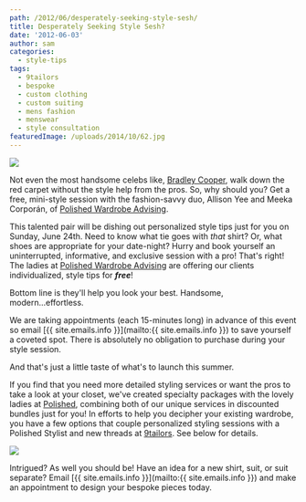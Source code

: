 ```yaml
---
path: /2012/06/desperately-seeking-style-sesh/
title: Desperately Seeking Style Sesh?
date: '2012-06-03'
author: sam
categories:
  - style-tips
tags:
  - 9tailors
  - bespoke
  - custom clothing
  - custom suiting
  - mens fashion
  - menswear
  - style consultation
featuredImage: /uploads/2014/10/62.jpg
---
```

[![](http://4.bp.blogspot.com/-zOo8S_qLnDw/T8uOc51x8XI/AAAAAAAAMcM/lHlV5vJPyRE/s640/20120414-9tailors-0261.jpg)](http://4.bp.blogspot.com/-zOo8S_qLnDw/T8uOc51x8XI/AAAAAAAAMcM/lHlV5vJPyRE/s1600/20120414-9tailors-0261.jpg)

Not even the most handsome celebs like, [Bradley Cooper](http://www.wetpaint.com/network/gallery/dapper-dudes-on-the-red-carpet-hollywoods-leading-men-arrive-in-style/photo/bradley-cooper-walks-the-red-carpet-at-the-2012-golden-globe-awards), walk down the red carpet without the style help from the pros. So, why should you? Get a free, mini-style session with the fashion-savvy duo, Allison Yee and Meeka Corporán, of [Polished Wardrobe Advising](http://polishedadvising.com/). 

This talented pair will be dishing out personalized style tips just for you on Sunday, June 24th. Need to know what tie goes with _that_ shirt? Or, what shoes are appropriate for your date-night? 
Hurry and book yourself an uninterrupted, informative, and exclusive session with a pro! That's right! The ladies at [Polished Wardrobe Advising](http://polishedadvising.com/) are offering our clients individualized, style tips for **_free_**! 

Bottom line is they'll help you look your best. Handsome, modern...effortless. 

We are taking appointments (each 15-minutes long) in advance of this event so email [{{ site.emails.info }}](mailto:{{ site.emails.info }}) to save yourself a coveted spot. There is absolutely no obligation to purchase during your style session. 

And that's just a little taste of what's to launch this summer. 

If you find that you need more detailed styling services or want the pros to take a look at your closet, we've created specialty packages with the lovely ladies at [Polished](http://polishedadvising.com/), combining both of our unique services in discounted bundles just for you! In efforts to help you decipher your existing wardrobe, you have a few options that couple personalized styling sessions with a Polished Stylist and new threads at [9tailors](http://www.9tailors.com/). See below for details.

[![](http://2.bp.blogspot.com/-yWYjFEsGu4E/T8p9GDE6cgI/AAAAAAAAAWk/K96yca1mQlk/s640/Polished9tailors_DuoPackages02062012.gif)](http://2.bp.blogspot.com/-yWYjFEsGu4E/T8p9GDE6cgI/AAAAAAAAAWk/K96yca1mQlk/s1600/Polished9tailors_DuoPackages02062012.gif)

Intrigued? As well you should be! Have an idea for a new shirt, suit, or suit separate? Email [{{ site.emails.info }}](mailto:{{ site.emails.info }}) and make an appointment to design your bespoke pieces today.